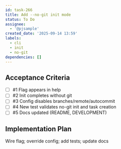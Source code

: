 ```yaml
---
id: task-266
title: Add --no-git init mode
status: To Do
assignee:
  - '@pjsample'
created_date: '2025-09-14 13:59'
labels:
  - cli
  - init
  - no-git
dependencies: []
---
```


## Acceptance Criteria
<!-- AC:BEGIN -->
- [ ] #1 Flag appears in help
- [ ] #2 Init completes without git
- [ ] #3 Config disables branches/remote/autocommit
- [ ] #4 New test validates no-git init and task creation
- [ ] #5 Docs updated (README, DEVELOPMENT)
<!-- AC:END -->

## Implementation Plan

Wire flag; override config; add tests; update docs
